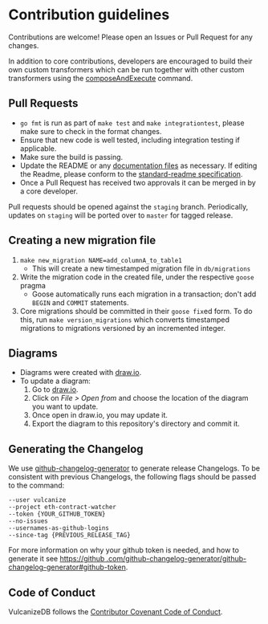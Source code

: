 # Contribution guidelines

Contributions are welcome! Please open an Issues or Pull Request for any changes.

In addition to core contributions, developers are encouraged to build their own custom transformers which
can be run together with other custom transformers using the [composeAndExecute](../../staging/documentation/custom-transformers.md) command.

## Pull Requests
- `go fmt` is run as part of `make test` and `make integrationtest`, please make sure to check in the format changes.
- Ensure that new code is well tested, including integration testing if applicable.
- Make sure the build is passing.
- Update the README or any [documentation files](./) as necessary. If editing the Readme, please
conform to the
[standard-readme specification](https://github.com/RichardLitt/standard-readme).
- Once a Pull Request has received two approvals it can be merged in by a core developer.

Pull requests should be opened against the `staging` branch. Periodically, updates on `staging` will be ported over to `master` for tagged release.

## Creating a new migration file
1. `make new_migration NAME=add_columnA_to_table1`
    - This will create a new timestamped migration file in `db/migrations`
1. Write the migration code in the created file, under the respective `goose` pragma
    - Goose automatically runs each migration in a transaction; don't add `BEGIN` and `COMMIT` statements.
1. Core migrations should be committed in their `goose fix`ed form. To do this, run `make version_migrations` which
converts timestamped migrations to migrations versioned by an incremented integer.

## Diagrams
- Diagrams were created with [draw.io](https://www.draw.io).
- To update a diagram:
  1. Go to [draw.io](https://www.draw.io).
  1. Click on *File > Open from* and choose the location of the diagram you want to update.
  1. Once open in draw.io, you may update it.
  1. Export the diagram to this repository's directory and commit it.


## Generating the Changelog
We use [github-changelog-generator](https://github.com/github-changelog-generator/github-changelog-generator) to generate release Changelogs. To be consistent with previous Changelogs, the following flags should be passed to the command:

```
--user vulcanize
--project eth-contract-watcher
--token {YOUR_GITHUB_TOKEN}
--no-issues
--usernames-as-github-logins
--since-tag {PREVIOUS_RELEASE_TAG}
```

For more information on why your github token is needed, and how to generate it see [https://github
.com/github-changelog-generator/github-changelog-generator#github-token](https://github.com/github-changelog-generator/github-changelog-generator#github-token).

## Code of Conduct
VulcanizeDB follows the [Contributor Covenant Code of Conduct](https://www.contributor-covenant.org/version/1/4/code-of-conduct).
